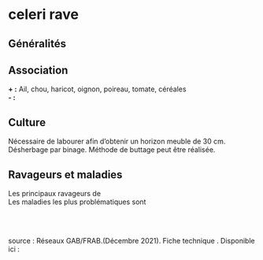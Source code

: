 # celeri rave

## Généralités  


## Association  

**+ :** Ail, chou, haricot, oignon, poireau, tomate, céréales  
**- :** 

## Culture  

Nécessaire de labourer afin d’obtenir un horizon meuble de 30 cm. Désherbage par binage. Méthode de buttage peut être réalisée.

## Ravageurs et maladies  

Les principaux ravageurs de   
Les maladies les plus problématiques sont
  
<br>  
<br>
      
source : Réseaux GAB/FRAB.(Décembre 2021). Fiche technique . Disponible ici : 



